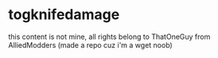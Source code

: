 # togknifedamage
this content is not mine, all rights belong to ThatOneGuy from AlliedModders (made a repo cuz i'm a wget noob)
